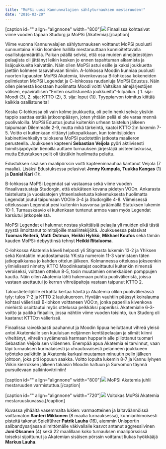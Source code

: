 ```yaml
---
title: "MoPSi uusi Kannunvalajien sählyturnauksen mestaruuden!"
date: "2016-03-20"
---
```


\[caption id="" align="alignnone" width="800"\]![](https://lh3.googleusercontent.com/-754f9X2PT4U/Vu67YJfVeSI/AAAAAAAAE-k/Vmk6H7ko9tkYxweIa-zE4rvwRH5eLHP-QCCo/s800-Ic42/peli.jpg) Finaalissa kohtasivat viime vuoden tapaan Studorg ja MoPSi (Akatemia).\[/caption\]

Viime vuonna Kannunvalajien sählyturnauksen voittanut MoPSi puolusti sunnuntaina Viikin Isomäen hallilla mestaruuttaan kunnioitettavalla osallistujamäärällä. Paikan päällä selvisi, että osa muiden ainejärjestöjen pelaajista oli jättänyt leikin kesken jo ennen tapahtuman alkamista ja lisäjoukkueita kaivattiin. Näin ollen MoPSi astui esille ja kaksi joukkuetta jaettiin kolmeen tasavahvaan tiimiin. A-lohkossa Moodin kunniaa puolusti nuorten lupausten MoPSi Akatemia, kivenkovassa B-lohkossa kokeneiden pelimiesten MoPSi Legendat ja C-lohkossa raudanluja MoPSi Edustus. Näin ollen pienestä koostaan huolimatta Moodi voitti Valtsikan ainejärjestöjen välisen, epävirallisen "Eniten osallistuneita joukkueita"-kilpailun. ( 1. sija: Moodi (3), 2. sija: KTTO (2), 3. sija: loput (1)). Tyyppiarvon toimitus kiittää kaikkia osallistuneita!

Koska C-lohkossa oli vain kolme joukkuetta, oli pelin henki selvä: yksikin tappio saattaa estää jatkoonpääsyn, joten yhtään peliä ei ole varaa mennä puolivaloilla. MoPSi Edustus joutui kuitenkin urhean taistelun jälkeen taipumaan Dilemmalle 2-9, mutta mikä tärkeintä, kaatoi KTTO 2:n lukemin 7-5. Voitto ei kuitenkaan riittänyt jatkopaikkaan, kun toimitsijoiden kabinettivehkeilyn tuloksena MoPSi pudotettiin jatkosta maalieron perusteella. Joukkueen kapteeni **Sebastian Veijola** pyöri aktiivisesti toimitsijapöydän tienoilla auttaen turnauksen järjestäjiä pisteenlaskussa, mutta Edustuksen pelit oli tästäkin huolimatta pelattu.

Edustuksen sisäisen maalipörssin voitti kapteeninnauhaa kantanut Veijola (7 maalia). Lisäksi Edustuksessa pelasivat **Jenny Kumpula**, **Tuukka Kangas** (1) ja **Daniel Kari** (1):.

B-lohkossa MoPSi Legendat sai vastaansa sekä viime vuoden finaalivastustaja Studorgin, että etukäteen kovana pidetyn VOOn. Ankarasta taistelusta ja vuosisatojen yhteenlasketusta kokemuksesta huolimatta Legendat joutui taipumaan VOOlle 3-4 ja Studorgille 4-8. Viimeisessä ottelussaan Legendat pesi kuitenkin kasvonsa jyräämällä Statuksen lukemin 10-1. Turnauskaavio ei kuitenkaan tuntenut armoa vaan myös Legendat karsiutui jatkopeleistä.

MoPSi Legendat ei halunnut nostaa yksittäisiä pelaajia yli muiden eikä tästä syystä ilmoittanut toimitsijoille maalintekijöitä. Joukkueessa pelasivat **Tuomas Reiterä**, **Matti Östman**, **Heikki Hyhkö**, **Mikhael Koufos** sekä tämän kauden MoPSi-debyyttinsä tehnyt **Heikki Ritaluoma**.

C-lohkossa Akatemia käveli helposti yli Stigmasta lukemin 13-2 ja Yhiksen sekä Kontaktin muodostamasta YK:sta numeroin 11-3 varmistaen täten jatkopaikkansa jo kahden ottelun jälkeen. Kolmannessa ottelussa jokseenkin ylimielisesti nimetty KTTO Moodinkaatajat osoittautui kuitenkin nimensä veroiseksi, voittaen ottelun 8-5, tosin muutamien onnekkaiden pomppujen kautta. Näin ollen Akatemia lähti hakemaan puhtia puolivälieristä, joissa vastaan asettautui jo kerran vihreäpaitoja vastaan taipunut KTTO 2.

Taloustieteilijöille ei kahta kertaa hävitä ja Akatemia olikin puolivälierässä tyly: tulos 7-2 ja KTTO 2 laulukuoroon. Hyvään vauhtiin päässyt koiralauma kohtasi välierissä B-lohkon voittaneen VOO:n, jonka paperilla kivenkova miehistö osoittautui myös ottelussa pelkkäksi paperiksi. Akatemialle 6-3-voitto ja paikka finaaliin, jossa nähtiin viime vuoden toisinto, kun Studorg oli kaatanut KTTO:n välierissä.

Finaalissa raivokkaasti pauhannut ja Moodin lippua heiluttanut vihreä yleisö antoi Akatemialle sen kuuluisan neljännen kenttäpelaajan ja silmät kiinni viheltänyt, vihreän sydämensä harmaan hupparin alle piilottanut tuomari Sebastian Veijola sen viidennen. Enempää apua Akatemia ei tarvinnut, vaan läpi turnauksen kurinalaisesti ja uhrautuvaisesti pelanneen joukkueen työnteko palkittiin ja Akatemia karkasi muutaman minuutin pelin jälkeen johtoon, joka piti loppuun saakka. Voitto lopulta lukemin 8-7 ja Kannu lyhyen Viikin kierroksen jälkeen takaisin Moodin haltuun ja Survomon täynnä pursuilevaan palkintovitriiniin!

\[caption id="" align="alignnone" width="800"\]![](https://lh3.googleusercontent.com/-fPD0rjtxie4/Vu67YIQOm3I/AAAAAAAAE-g/epLOc8SwYyc0wlMlVbAyTfwZ98PNaX64QCCo/s800-Ic42/juhlat.jpg) MoPSi Akatemia juhlii mestaruuden varmistuttua.\[/caption\]

\[caption id="" align="alignnone" width="720"\]![](https://lh3.googleusercontent.com/-hHCyauCjyoU/Vu67YN7fYlI/AAAAAAAAE-o/oUehbg1ZYP4BM_N3c-ZpMItniLnkne6mwCCo/s720-Ic42/mestari.jpg) Voitokas MoPSi Akatemia mestaruuskuvassa.\[/caption\]

Kuvassa ylhäältä vasemmalta lukien: varmaotteinen ja laitaväännöissä voittamaton **Santeri Mikkonen** (8 maalia turnauksessa), kunnianhimoisesti pisteitä takonut Spielführer **Patrik Lauha** (16), aiemmin Unisportin salibandysarjassa silmittömälle väkivallalle kasvot antanut aggressiivinen **Joni Oksanen** (4) sekä 22 maalillaan koko turnauksen maalipörssissä toiseksi sijoittunut ja Akatemian sisäisen pörssin voittanut liukas hyökkääjä **Markus Lauha**.
